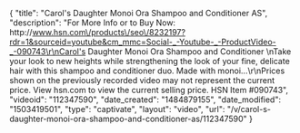 {
    "title": "Carol's Daughter Monoi Ora Shampoo and Conditioner AS",
    "description": "For More Info or to Buy Now: http:\/\/www.hsn.com\/products\/seo\/8232197?rdr=1&sourceid=youtube&cm_mmc=Social-_-Youtube-_-ProductVideo-_-090743\r\nCarol's Daughter Monoi Ora Shampoo and Conditioner  \nTake your look to new heights while strengthening the look of your fine, delicate hair with this shampoo and conditioner duo. Made with monoi...\r\nPrices shown on the previously recorded video may not represent the current price.  View hsn.com to view the current selling price. HSN Item #090743",
    "videoid": "112347590",
    "date_created": "1484879155",
    "date_modified": "1503419501",
    "type": "captivate",
    "layout": "video",
    "url": "\/v\/carol-s-daughter-monoi-ora-shampoo-and-conditioner-as\/112347590"
}